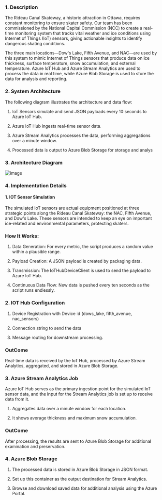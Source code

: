 ### 1. Description
The Rideau Canal Skateway, a historic attraction in Ottawa, requires constant monitoring to ensure skater safety. Our team has been commissioned by the National Capital Commission (NCC) to create a real-time monitoring system that tracks vital weather and ice conditions using Internet of Things (IoT) sensors, giving actionable insights to identify dangerous skating conditions.

The three main locations—Dow's Lake, Fifth Avenue, and NAC—are used by this system to mimic Internet of Things sensors that produce data on ice thickness, surface temperature, snow accumulation, and external temperature. Azure IoT Hub and Azure Stream Analytics are used to process the data in real time, while Azure Blob Storage is used to store the data for analysis and reporting.

### 2. System Architecture
The following diagram illustrates the architecture and data flow:

1. IoT Sensors simulate and send JSON payloads every 10 seconds to Azure IoT Hub.
   
2. Azure IoT Hub ingests real-time sensor data.

3. Azure Stream Analytics processes the data, performing aggregations over a minute window.
   
4. Processed data is output to Azure Blob Storage for storage and analys

### 3. Architecture Diagram
![image](https://github.com/user-attachments/assets/a2cffdff-1724-4e72-b364-571ffc1ea57e)

### 4. Implementation Details

#### 1. IOT Sensor Simulation
The simulated IoT sensors are actual equipment positioned at three strategic points along the Rideau Canal Skateway: the NAC, Fifth Avenue, and Dow's Lake. These sensors are intended to keep an eye on important ice-related and environmental parameters, protecting skaters.

### How It Works:
1. Data Generation: For every metric, the script produces a random value within a plausible range.
   
2. Payload Creation: A JSON payload is created by packaging data.
   
3. Transmission: The IoTHubDeviceClient is used to send the payload to Azure IoT Hub.
   
4. Continuous Data Flow: New data is pushed every ten seconds as the script runs endlessly.

### 2. IOT Hub Configuration
1. Device Registration with Device id (dows_lake, fifth_avenue, nac_sensors)

2. Connection string to send the data

3. Message routing for downstream processing.

### OutCome
Real-time data is received by the IoT Hub, processed by Azure Stream Analytics, aggregated, and stored in Azure Blob Storage.

### 3. Azure Stream Analytics Job
Azure IoT Hub serves as the primary ingestion point for the simulated IoT sensor data, and the input for the Stream Analytics job is set up to receive data from it.

1. Aggregates data over a minute window for each location.

2. It shows average thickness and maximum snow accumulation.

### OutCome
After processing, the results are sent to Azure Blob Storage for additional examination and preservation.

### 4. Azure Blob Storage
1. The processed data is stored in Azure Blob Storage in JSON format.

2. Set up this container as the output destination for Stream Analytics.

3. Browse and download saved data for additional analysis using the Azure Portal.

